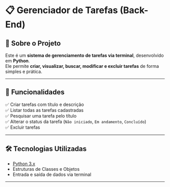 # 📋 Gerenciador de Tarefas (Back-End)  

## 📖 Sobre o Projeto
Este é um **sistema de gerenciamento de tarefas via terminal**, desenvolvido em **Python**.  
Ele permite **criar, visualizar, buscar, modificar e excluir tarefas** de forma simples e prática.  

---

## 🚀 Funcionalidades
✅ Criar tarefas com título e descrição  
✅ Listar todas as tarefas cadastradas  
✅ Pesquisar uma tarefa pelo título  
✅ Alterar o status da tarefa (`Não iniciado`, `Em andamento`, `Concluído`)  
✅ Excluir tarefas  

---

## 🛠 Tecnologias Utilizadas
- [Python 3.x](https://www.python.org/)  
- Estruturas de Classes e Objetos  
- Entrada e saída de dados via terminal  

---

